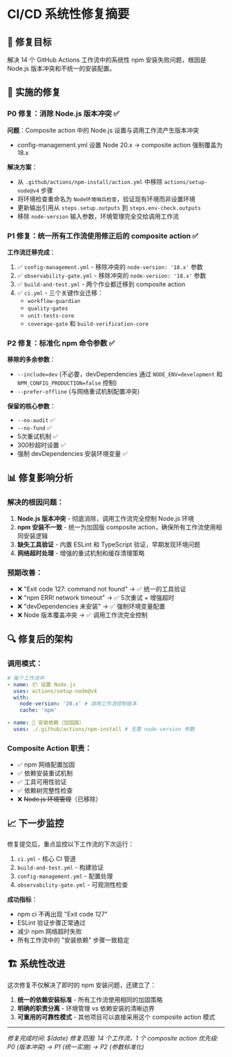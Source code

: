 # CI/CD 系统性修复摘要

## 🎯 修复目标

解决 14 个 GitHub Actions 工作流中的系统性 npm 安装失败问题，根因是 Node.js 版本冲突和不统一的安装配置。

## 🔧 实施的修复

### P0 修复：消除 Node.js 版本冲突 ✅

**问题**：Composite action 中的 Node.js 设置与调用工作流产生版本冲突

- config-management.yml 设置 Node 20.x → composite action 强制覆盖为 18.x

**解决方案**：

- 从 `.github/actions/npm-install/action.yml` 中移除 `actions/setup-node@v4` 步骤
- 将环境检查重命名为 `Node环境哨兵检查`，验证现有环境而非设置环境
- 更新输出引用从 `steps.setup.outputs` 到 `steps.env-check.outputs`
- 移除 `node-version` 输入参数，环境管理完全交给调用工作流

### P1 修复：统一所有工作流使用修正后的 composite action ✅

**工作流迁移完成**：

1. ✅ `config-management.yml` - 移除冲突的 `node-version: '18.x'` 参数
2. ✅ `observability-gate.yml` - 移除冲突的 `node-version: '18.x'` 参数
3. ✅ `build-and-test.yml` - 两个作业都迁移到 composite action
4. ✅ `ci.yml` - 三个关键作业迁移：
   - `workflow-guardian`
   - `quality-gates`
   - `unit-tests-core`
   - `coverage-gate` 和 `build-verification-core`

### P2 修复：标准化 npm 命令参数 ✅

**移除的多余参数**：

- `--include=dev` (不必要，devDependencies 通过 `NODE_ENV=development` 和 `NPM_CONFIG_PRODUCTION=false` 控制)
- `--prefer-offline` (与网络重试机制配置冲突)

**保留的核心参数**：

- `--no-audit` ✅
- `--no-fund` ✅
- 5次重试机制 ✅
- 300秒超时设置 ✅
- 强制 devDependencies 安装环境变量 ✅

## 📊 修复影响分析

### 解决的根因问题：

1. **Node.js 版本冲突** - 彻底消除，调用工作流完全控制 Node.js 环境
2. **npm 安装不一致** - 统一为加固版 composite action，确保所有工作流使用相同安装逻辑
3. **缺失工具验证** - 内置 ESLint 和 TypeScript 验证，早期发现环境问题
4. **网络超时处理** - 增强的重试机制和缓存清理策略

### 预期改善：

- ❌ "Exit code 127: command not found" → ✅ 统一的工具验证
- ❌ "npm ERR! network timeout" → ✅ 5次重试 + 增强超时
- ❌ "devDependencies 未安装" → ✅ 强制环境变量配置
- ❌ Node 版本覆盖冲突 → ✅ 调用工作流完全控制

## 🔍 修复后的架构

### 调用模式：

```yaml
# 每个工作流中
- name: 📦 设置 Node.js
  uses: actions/setup-node@v4
  with:
    node-version: '20.x' # 调用工作流控制版本
    cache: 'npm'

- name: 🔧 安装依赖（加固版）
  uses: ./.github/actions/npm-install # 无需 node-version 参数
```

### Composite Action 职责：

- ✅ npm 网络配置加固
- ✅ 依赖安装重试机制
- ✅ 工具可用性验证
- ✅ 依赖树完整性检查
- ❌ ~~Node.js 环境管理~~（已移除）

## 📈 下一步监控

修复提交后，重点监控以下工作流的下次运行：

1. `ci.yml` - 核心 CI 管道
2. `build-and-test.yml` - 构建验证
3. `config-management.yml` - 配置处理
4. `observability-gate.yml` - 可观测性检查

**成功指标**：

- npm ci 不再出现 "Exit code 127"
- ESLint 验证步骤正常通过
- 减少 npm 网络超时失败
- 所有工作流中的 "安装依赖" 步骤一致稳定

## 🏗️ 系统性改进

这次修复不仅解决了即时的 npm 安装问题，还建立了：

1. **统一的依赖安装标准** - 所有工作流使用相同的加固策略
2. **明确的职责分离** - 环境管理 vs 依赖安装的清晰边界
3. **可重用的可靠性模式** - 其他项目可以直接采用这个 composite action 模式

---

_修复完成时间: $(date)_
_修复范围: 14 个工作流，1 个 composite action_
_优先级: P0 (版本冲突) → P1 (统一实施) → P2 (参数标准化)_
